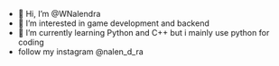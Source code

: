- 👋 Hi, I’m @WNalendra
- 👀 I’m interested in game development and backend  
- 🌱 I’m currently learning Python and C++
      but i mainly use python for coding
-  follow my instagram @nalen_d_ra

<!---
WNalendra/WNalendra is a ✨ special ✨ repository because its `README.md` (this file) appears on your GitHub profile.
You can click the Preview link to take a look at your changes.
--->
